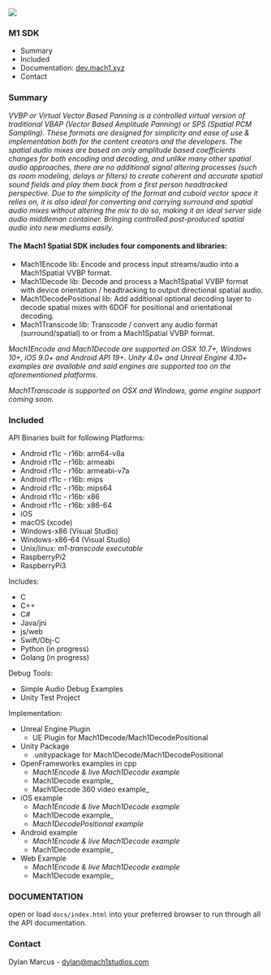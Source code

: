 <a href="http://mach1.xyz"><img src="http://mach1.xyz/images/logo_big_b_l.png"></a>


### M1 SDK ###

* Summary
* Included
* Documentation: <a href="http://dev.mach1.xyz">dev.mach1.xyz</a>
* Contact


### Summary ###

*VVBP or Virtual Vector Based Panning is a controlled virtual version of traditional VBAP (Vector Based Amplitude Panning) or SPS (Spatial PCM Sampling). These formats are designed for simplicity and ease of use & implementation both for the content creators and the developers. The spatial audio mixes are based on only amplitude based coefficients changes for both encoding and decoding, and unlike many other spatial audio approaches, there are no additional signal altering processes (such as room modeling, delays or filters) to create coherent and accurate spatial sound fields and play them back from a first person headtracked perspective. Due to the simplicity of the format and cuboid vector space it relies on, it is also ideal for converting and carrying surround and spatial audio mixes without altering the mix to do so, making it an ideal server side audio middleman container. Bringing controlled post-produced spatial audio into new mediums easily.*

#### The Mach1 Spatial SDK includes four components and libraries: ####

* Mach1Encode lib: Encode and process input streams/audio into a Mach1Spatial VVBP format.
* Mach1Decode lib: Decode and process a Mach1Spatial VVBP format with device orientation / headtracking to output directional spatial audio.
* Mach1DecodePositional lib: Add additional optional decoding layer to decode spatial mixes with 6DOF for positional and orientational decoding.
* Mach1Transcode lib: Transcode / convert any audio format (surround/spatial) to or from a Mach1Spatial VVBP format.

*Mach1Encode and Mach1Decode are supported on OSX 10.7+, Windows 10+, iOS 9.0+ and Android API 19+. Unity 4.0+ and Unreal Engine 4.10+ examples are available and said engines are supported too on the aforementioned platforms.*

*Mach1Transcode is supported on OSX and Windows, game engine support coming soon.*


### Included ###

API Binaries built for following Platforms:
* Android r11c - r16b: arm64-v8a
* Android r11c - r16b: armeabi
* Android r11c - r16b: armeabi-v7a
* Android r11c - r16b: mips
* Android r11c - r16b: mips64
* Android r11c - r16b: x86
* Android r11c - r16b: x86-64
* iOS
* macOS (xcode)
* Windows-x86 (Visual Studio)
* Windows-x86-64 (Visual Studio)
* Unix/linux: _m1-transcode executable_
* RaspberryPi2
* RaspberryPi3

Includes:
* C
* C++
* C#
* Java/jni
* js/web
* Swift/Obj-C
* Python (in progress)
* Golang (in progress)

Debug Tools:
* Simple Audio Debug Examples
* Unity Test Project 

Implementation: 
* Unreal Engine Plugin
	* UE Plugin for Mach1Decode/Mach1DecodePositional
* Unity Package
	* .unitypackage for Mach1Decode/Mach1DecodePositional
* OpenFrameworks examples in cpp
	* _Mach1Encode & live Mach1Decode example_
	* Mach1Decode example_
	* Mach1Decode 360 video example_
* iOS example
	* _Mach1Encode & live Mach1Decode example_
	* Mach1Decode example_
	* _Mach1DecodePositional example_
* Android example
	* _Mach1Encode & live Mach1Decode example_
	* Mach1Decode example_
* Web Example
	* _Mach1Encode & live Mach1Decode example_
	* Mach1Decode example_

### DOCUMENTATION ###

open or load `docs/index.html` into your preferred browser to run through all the API documentation.

### Contact ###

Dylan Marcus - 
dylan@mach1studios.com
